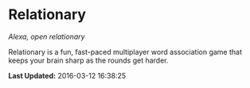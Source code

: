# Relationary
*Alexa, open relationary*

Relationary is a fun, fast-paced multiplayer word association game that keeps your brain sharp as the rounds get harder.

**Last Updated:** 2016-03-12 16:38:25